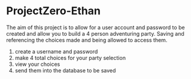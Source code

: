 # ProjectZero-Ethan
The aim of this project is to allow for a user account and password to be created and allow you to build a 4 person adventuring party.
Saving and referencing the choices made and being allowed to access them.

1) create a username and password
2) make 4 total choices for your party selection
3) view your choices 
4) send them into the database to be saved
